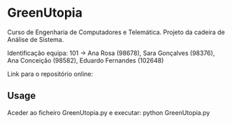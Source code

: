 # GreenUtopia

Curso de Engenharia de Computadores e Telemática.
Projeto da cadeira de Análise de Sistema.

Identificação equipa: 101 -> Ana Rosa (98678), Sara Gonçalves (98376), Ana Conceição (98582), Eduardo Fernandes (102648)

Link para o repositório online: 


## Usage
Aceder ao ficheiro GreenUtopia.py e executar: python GreenUtopia.py
